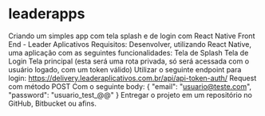 # leaderapps
Criando um simples app com tela splash e de login com React Native
Front End - Leader Aplicativos
Requisitos:
Desenvolver, utilizando React Native, uma aplicação com as seguintes funcionalidades:
Tela de Splash
Tela de Login
Tela principal (esta será uma rota privada, só será acessada com o usuário logado, com um token válido)
Utilizar o seguinte endpoint para login:
https://delivery.leaderaplicativos.com.br/api/api-token-auth/
Request com método POST
Com o seguinte body:
{
"email": "usuario@teste.com",
"password": "usuario_test_@@"
}
Entregar o projeto em um repositório no GitHub, Bitbucket ou afins.
